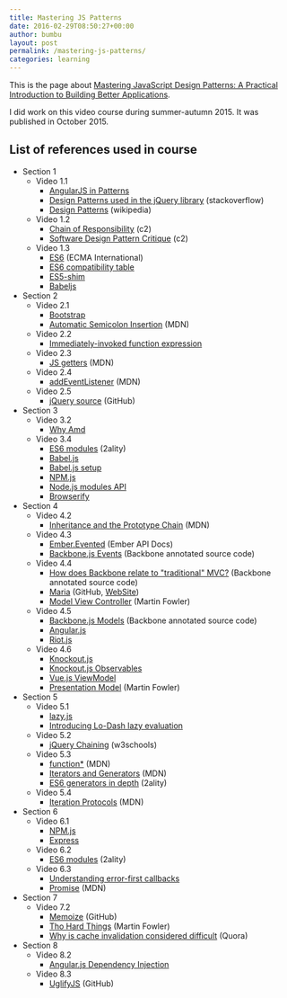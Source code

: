 ```yaml
---
title: Mastering JS Patterns
date: 2016-02-29T08:50:27+00:00
author: bumbu
layout: post
permalink: /mastering-js-patterns/
categories: learning
---
```

This is the page about <a href="https://www.packtpub.com/web-development/mastering-javascript-design-patterns-practical-introduction-building-better-applicat/" target="_blank">Mastering JavaScript Design Patterns: A Practical Introduction to Building Better Applications</a>.

I did work on this video course during summer-autumn 2015. It was published in October 2015.
<h2>List of references used in course</h2>
<ul>
	<li>Section 1
<ul>
	<li>Video 1.1
<ul>
	<li><a href="https://mgechev.github.io/angularjs-in-patterns/" target="_blank">AngularJS in Patterns</a></li>
	<li><a href="http://stackoverflow.com/questions/3631039/design-patterns-used-in-the-jquery-library" target="_blank">Design Patterns used in the jQuery library</a> (stackoverflow)</li>
	<li><a href="https://en.wikipedia.org/wiki/Design_Patterns" target="_blank">Design Patterns</a> (wikipedia)</li>
</ul>
</li>
	<li>Video 1.2
<ul>
	<li><a href="http://c2.com/cgi/wiki?ChainOfResponsibilityPattern" target="_blank">Chain of Responsibility</a> (c2)</li>
	<li><a href="http://c2.com/cgi/wiki?SoftwareDesignPatternCritique" target="_blank">Software Design Pattern Critique</a> (c2)</li>
</ul>
</li>
	<li>Video 1.3
<ul>
	<li><a href="http://www.ecma-international.org/publications/standards/Ecma-262.htm" target="_blank">ES6</a> (ECMA International)</li>
	<li><a href="https://kangax.github.io/compat-table/es6/" target="_blank">ES6 compatibility table</a></li>
	<li><a href="https://github.com/es-shims/es5-shim" target="_blank">ES5-shim</a></li>
	<li><a href="https://babeljs.io/" target="_blank">Babeljs</a></li>
</ul>
</li>
</ul>
</li>
	<li>Section 2
<ul>
	<li>Video 2.1
<ul>
	<li><a href="http://getbootstrap.com/css/" target="_blank">Bootstrap</a></li>
	<li><a href="https://developer.mozilla.org/en-US/docs/Web/JavaScript/Reference/Lexical_grammar#Automatic_semicolon_insertion" target="_blank">Automatic Semicolon Insertion</a> (MDN)</li>
</ul>
</li>
	<li>Video 2.2
<ul>
	<li><a href="https://en.wikipedia.org/wiki/Immediately-invoked_function_expression" target="_blank">Immediately-invoked function expression</a></li>
</ul>
</li>
	<li>Video 2.3
<ul>
	<li><a href="https://developer.mozilla.org/en-US/docs/Web/JavaScript/Reference/Functions/get" target="_blank">JS getters</a> (MDN)</li>
</ul>
</li>
	<li>Video 2.4
<ul>
	<li><a href="https://developer.mozilla.org/en-US/docs/Web/API/EventTarget/addEventListener" target="_blank">addEventListener</a> (MDN)</li>
</ul>
</li>
	<li>Video 2.5
<ul>
	<li><a href="https://github.com/jquery/jquery/blob/1.12-stable/src/css.js" target="_blank">jQuery source</a> (GitHub)</li>
</ul>
</li>
</ul>
</li>
	<li>Section 3
<ul>
	<li>Video 3.2
<ul>
	<li><a href="http://requirejs.org/docs/whyamd.html" target="_blank">Why Amd</a></li>
</ul>
</li>
	<li>Video 3.4
<ul>
	<li><a href="http://www.2ality.com/2014/09/es6-modules-final.html" target="_blank">ES6 modules</a> (2ality)</li>
	<li><a href="https://babeljs.io/" target="_blank">Babel.js</a></li>
	<li><a href="https://babeljs.io/docs/setup/" target="_blank">Babel.js setup</a></li>
	<li><a href="https://www.npmjs.com/" target="_blank">NPM.js</a></li>
	<li><a href="https://nodejs.org/api/modules.html" target="_blank">Node.js modules API</a></li>
	<li><a href="http://browserify.org/" target="_blank">Browserify</a></li>
</ul>
</li>
</ul>
</li>
	<li>Section 4
<ul>
	<li>Video 4.2
<ul>
	<li><a href="https://developer.mozilla.org/en-US/docs/Web/JavaScript/Inheritance_and_the_prototype_chain" target="_blank">Inheritance and the Prototype Chain</a> (MDN)</li>
</ul>
</li>
	<li>Video 4.3
<ul>
	<li><a href="http://emberjs.com/api/classes/Ember.Evented.html" target="_blank">Ember.Evented</a> (Ember API Docs)</li>
	<li><a href="http://backbonejs.org/#Events" target="_blank">Backbone.js Events</a> (Backbone annotated source code)</li>
</ul>
</li>
	<li>Video 4.4
<ul>
	<li><a href="http://backbonejs.org/#FAQ-mvc" target="_blank">How does Backbone relate to "traditional" MVC?</a> (Backbone annotated source code)</li>
	<li><a href="https://github.com/petermichaux/maria" target="_blank">Maria</a> (GitHub, <a href="http://peter.michaux.ca/maria/" target="_blank">WebSite</a>)</li>
	<li><a href="http://martinfowler.com/eaaDev/uiArchs.html#ModelViewController" target="_blank">Model View Controller</a> (Martin Fowler)</li>
</ul>
</li>
	<li>Video 4.5
<ul>
	<li><a href="http://backbonejs.org/#Model" target="_blank">Backbone.js Models</a> (Backbone annotated source code)</li>
	<li><a href="https://angularjs.org/" target="_blank">Angular.js</a></li>
	<li><a href="https://muut.com/blog/technology/riotjs-the-1kb-mvp-framework.html" target="_blank">Riot.js</a></li>
</ul>
</li>
	<li>Video 4.6
<ul>
	<li><a href="http://knockoutjs.com/" target="_blank">Knockout.js</a></li>
	<li><a href="http://knockoutjs.com/documentation/observables.html" target="_blank">Knockout.js Observables</a></li>
	<li><a href="http://012.vuejs.org/guide/#ViewModel" target="_blank">Vue.js ViewModel</a></li>
	<li><a href="http://martinfowler.com/eaaDev/PresentationModel.html" target="_blank">Presentation Model</a> (Martin Fowler)</li>
</ul>
</li>
</ul>
</li>
	<li>Section 5
<ul>
	<li>Video 5.1
<ul>
	<li><a href="http://danieltao.com/lazy.js/" target="_blank">lazy.js</a></li>
	<li><a href="http://filimanjaro.com/blog/2014/introducing-lazy-evaluation/" target="_blank">Introducing Lo-Dash lazy evaluation</a></li>
</ul>
</li>
	<li>Video 5.2
<ul>
	<li><a href="http://www.w3schools.com/jquery/jquery_chaining.asp" target="_blank">jQuery Chaining</a> (w3schools)</li>
</ul>
</li>
	<li>Video 5.3
<ul>
	<li><a href="https://developer.mozilla.org/en-US/docs/Web/JavaScript/Reference/Statements/function*" target="_blank">function*</a> (MDN)</li>
	<li><a href="https://developer.mozilla.org/en-US/docs/Web/JavaScript/Guide/Iterators_and_Generators" target="_blank">Iterators and Generators</a> (MDN)</li>
	<li><a href="http://www.2ality.com/2015/03/es6-generators.html" target="_blank">ES6 generators in depth</a> (2ality)</li>
</ul>
</li>
	<li>Video 5.4
<ul>
	<li><a href="https://developer.mozilla.org/en-US/docs/Web/JavaScript/Reference/Iteration_protocols" target="_blank">Iteration Protocols</a> (MDN)</li>
</ul>
</li>
</ul>
</li>
	<li>Section 6
<ul>
	<li>Video 6.1
<ul>
	<li><a href="https://www.npmjs.com/" target="_blank">NPM.js</a></li>
	<li><a href="http://expressjs.com/" target="_blank">Express</a></li>
</ul>
</li>
	<li>Video 6.2
<ul>
	<li><a href="http://www.2ality.com/2014/09/es6-modules-final.html" target="_blank">ES6 modules</a> (2ality)</li>
</ul>
</li>
	<li>Video 6.3
<ul>
	<li><a href="http://fredkschott.com/post/2014/03/understanding-error-first-callbacks-in-node-js/" target="_blank">Understanding error-first callbacks</a></li>
	<li><a href="https://developer.mozilla.org/en-US/docs/Web/JavaScript/Reference/Global_Objects/Promise" target="_blank">Promise</a> (MDN)</li>
</ul>
</li>
</ul>
</li>
	<li>Section 7
<ul>
	<li>Video 7.2
<ul>
	<li><a href="https://github.com/medikoo/memoizee" target="_blank">Memoize</a> (GitHub)</li>
	<li><a href="http://martinfowler.com/bliki/TwoHardThings.html" target="_blank">Tho Hard Things</a> (Martin Fowler)</li>
	<li><a href="https://www.quora.com/Why-is-cache-invalidation-considered-difficult" target="_blank">Why is cache invalidation considered difficult</a> (Quora)</li>
</ul>
</li>
</ul>
</li>
	<li>Section 8
<ul>
	<li>Video 8.2
<ul>
	<li><a href="https://docs.angularjs.org/guide/di" target="_blank">Angular.js Dependency Injection</a></li>
</ul>
</li>
	<li>Video 8.3
<ul>
	<li><a href="https://github.com/mishoo/UglifyJS" target="_blank">UglifyJS</a> (GitHub)</li>
</ul>
</li>
</ul>
</li>
</ul>
